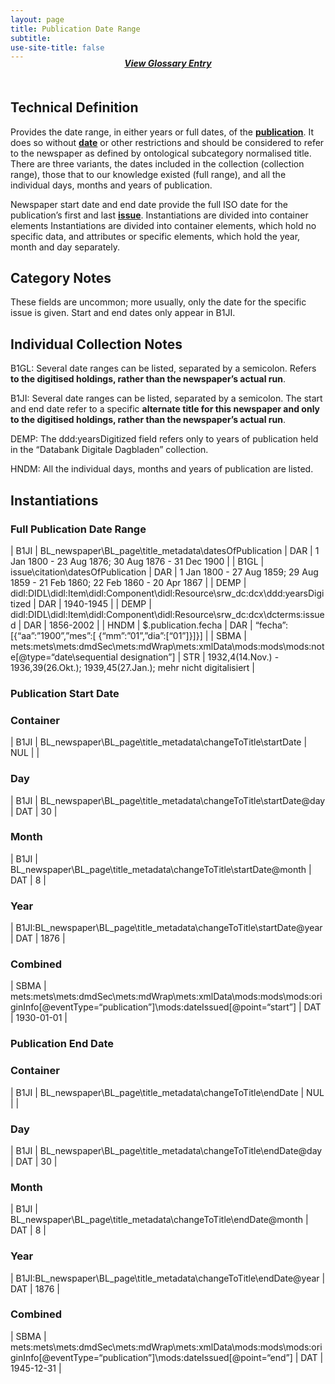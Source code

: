 ```yaml
---
layout: page
title: Publication Date Range
subtitle:  
use-site-title: false
---
```


<h4 style="text-align:center;font-style:italic;margin-top:-20px;margin-bottom:50px;"><a href="../../glossary/publication-date-range">View Glossary Entry</a></h4>

## Technical Definition

Provides the date range, in either years or full dates, of the
[**publication**](../newspaper-title). It does so without [**date**](../date) or other restrictions and
should be considered to refer to the newspaper as defined by ontological
subcategory normalised title. There are three variants, the dates
included in the collection (collection range), those that to our
knowledge existed (full range), and all the individual days, months and
years of publication.

Newspaper start date and end date provide the full ISO date
for the publication’s first and last [**issue**](../issue-number). Instantiations are
divided into container elements Instantiations are divided into
container elements, which hold no specific data, and attributes or
specific elements, which hold the year, month and day separately.

## Category Notes

These fields are uncommon; more usually, only the date for the specific
issue is given. Start and end dates only appear in B1JI.

## Individual Collection Notes

B1GL: Several date ranges can be listed, separated by a semicolon.
Refers **to the digitised holdings, rather than the newspaper’s actual
run**.

B1JI: Several date ranges can be listed, separated by a semicolon. The
start and end date refer to a specific **alternate title for this
newspaper and only to the digitised holdings, rather than the
newspaper’s actual run**.

DEMP: The ddd:yearsDigitized field refers only to years of publication
held in the “Databank Digitale Dagbladen” collection.

HNDM: All the individual days, months and years of publication are
listed.

## Instantiations

### Full Publication Date Range  

| B1JI  |  BL\_newspaper\\BL\_page\\title\_metadata\\datesOfPublication  | DAR | 1 Jan 1800 - 23 Aug 1876; 30 Aug 1876 - 31 Dec 1900  |
| B1GL  |  issue\\citation\\datesOfPublication  | DAR | 1 Jan 1800 - 27 Aug 1859; 29 Aug 1859 - 21 Feb 1860; 22 Feb 1860 - 20 Apr 1867 |
| DEMP  |  didl:DIDL\\didl:Item\\didl:Component\\didl:Resource\\srw\_dc:dcx\\ddd:yearsDigitized  | DAR | 1940-1945  |
| DEMP  |  didl:DIDL\\didl:Item\\didl:Component\\didl:Resource\\srw\_dc:dcx\\dcterms:issued  | DAR | 1856-2002  |
| HNDM  |  $.publication.fecha  | DAR | “fecha”:\[{“aa”:”1900”,”mes”:\[ {“mm”:”01”,”dia”:\[“01”\]}\]}\]  |
| SBMA  |  mets:mets\\mets:dmdSec\\mets:mdWrap\\mets:xmlData\\mods:mods\\mods:note\[@type=“date\\sequential designation”\] | STR | 1932,4(14.Nov.) - 1936,39(26.Okt.); 1939,45(27.Jan.); mehr nicht digitalisiert |

### Publication Start Date

### Container  

| B1JI  |  BL\_newspaper\\BL\_page\\title\_metadata\\changeToTitle\\startDate | NUL |  |

### Day  

| B1JI  |  BL\_newspaper\\BL\_page\\title\_metadata\\changeToTitle\\startDate@day | DAT | 30 |

### Month 

| B1JI  |  BL\_newspaper\\BL\_page\\title\_metadata\\changeToTitle\\startDate@month | DAT | 8 |

### Year  

| B1JI:BL\_newspaper\\BL\_page\\title\_metadata\\changeToTitle\\startDate@year | DAT | 1876 |

### Combined  

| SBMA  |  mets:mets\\mets:dmdSec\\mets:mdWrap\\mets:xmlData\\mods:mods\\mods:originInfo\[@eventType=“publication”\]\\mods:dateIssued\[@point=“start”\] | DAT | 1930-01-01 |

### Publication End Date

### Container  

| B1JI  |  BL\_newspaper\\BL\_page\\title\_metadata\\changeToTitle\\endDate | NUL |  |

### Day  

| B1JI  |  BL\_newspaper\\BL\_page\\title\_metadata\\changeToTitle\\endDate@day | DAT | 30 |

### Month  

| B1JI  |  BL\_newspaper\\BL\_page\\title\_metadata\\changeToTitle\\endDate@month | DAT | 8 |

### Year  

| B1JI:BL\_newspaper\\BL\_page\\title\_metadata\\changeToTitle\\endDate@year | DAT | 1876 |

### Combined  

| SBMA  |  mets:mets\\mets:dmdSec\\mets:mdWrap\\mets:xmlData\\mods:mods\\mods:originInfo\[@eventType=“publication”\]\\mods:dateIssued\[@point=“end”\] | DAT | 1945-12-31 |
